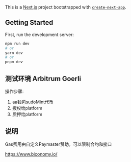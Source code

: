 This is a [Next.js](https://nextjs.org/) project bootstrapped with [`create-next-app`](https://github.com/vercel/next.js/tree/canary/packages/create-next-app).

## Getting Started

First, run the development server:

```bash
npm run dev
# or
yarn dev
# or
pnpm dev
```

## 测试环境 Arbitrum Goerli

操作步骤:

1. aa钱包sudoMint代币
2. 授权给platform
3. 质押给platform


## 说明

Gas费用由自定义Paymaster赞助，可以限制合约和接口

https://www.biconomy.io/